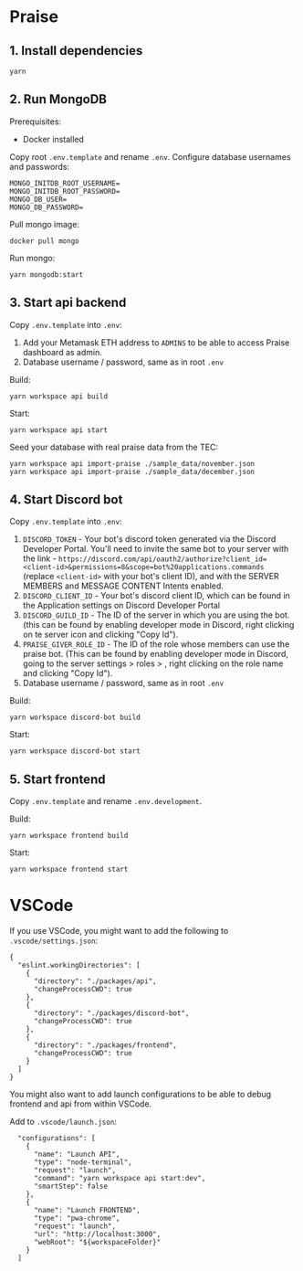 # Praise

## 1. Install dependencies

```
yarn
```

## 2. Run MongoDB

Prerequisites:

- Docker installed

Copy root `.env.template` and rename `.env`. Configure database usernames and passwords:

```
MONGO_INITDB_ROOT_USERNAME=
MONGO_INITDB_ROOT_PASSWORD=
MONGO_DB_USER=
MONGO_DB_PASSWORD=
```

Pull mongo image:

```
docker pull mongo
```

Run mongo:

```
yarn mongodb:start
```

## 3. Start api backend

Copy `.env.template` into `.env`:

1. Add your Metamask ETH address to `ADMINS` to be able to access Praise dashboard as admin.
2. Database username / password, same as in root `.env`

Build:

```
yarn workspace api build
```

Start:

```
yarn workspace api start
```

Seed your database with real praise data from the TEC:

```
yarn workspace api import-praise ./sample_data/november.json
yarn workspace api import-praise ./sample_data/december.json
```

## 4. Start Discord bot

Copy `.env.template` into `.env`:

1. `DISCORD_TOKEN` - Your bot's discord token generated via the Discord Developer Portal. You'll need to invite the same bot to your server with the link - `https://discord.com/api/oauth2/authorize?client_id=<client-id>&permissions=8&scope=bot%20applications.commands` (replace `<client-id>` with your bot's client ID), and with the SERVER MEMBERS and MESSAGE CONTENT Intents enabled.
2. `DISCORD_CLIENT_ID` - Your bot's discord client ID, which can be found in the Application settings on Discord Developer Portal
3. `DISCORD_GUILD_ID` - The ID of the server in which you are using the bot. (this can be found by enabling developer mode in Discord, right clicking on te server icon and clicking "Copy Id").
4. `PRAISE_GIVER_ROLE_ID` - The ID of the role whose members can use the praise bot. (This can be found by enabling developer mode in Discord, going to the server settings > roles > <praise-giver-role>, right clicking on the role name and clicking "Copy Id").
5. Database username / password, same as in root `.env`

Build:

```
yarn workspace discord-bot build
```

Start:

```
yarn workspace discord-bot start
```

## 5. Start frontend

Copy `.env.template` and rename `.env.development`.

Build:

```
yarn workspace frontend build
```

Start:

```
yarn workspace frontend start
```

# VSCode

If you use VSCode, you might want to add the following to `.vscode/settings.json`:

```
{
  "eslint.workingDirectories": [
    {
      "directory": "./packages/api",
      "changeProcessCWD": true
    },
    {
      "directory": "./packages/discord-bot",
      "changeProcessCWD": true
    },
    {
      "directory": "./packages/frontend",
      "changeProcessCWD": true
    }
  ]
}
```

You might also want to add launch configurations to be able to debug frontend and api from within VSCode.

Add to `.vscode/launch.json`:

```
  "configurations": [
    {
      "name": "Launch API",
      "type": "node-terminal",
      "request": "launch",
      "command": "yarn workspace api start:dev",
      "smartStep": false
    },
    {
      "name": "Launch FRONTEND",
      "type": "pwa-chrome",
      "request": "launch",
      "url": "http://localhost:3000",
      "webRoot": "${workspaceFolder}"
    }
  ]
```
